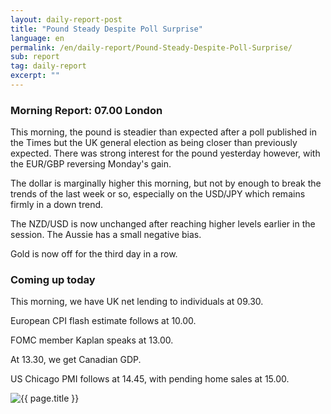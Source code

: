 ```yaml
---
layout: daily-report-post
title: "Pound Steady Despite Poll Surprise"
language: en
permalink: /en/daily-report/Pound-Steady-Despite-Poll-Surprise/
sub: report
tag: daily-report
excerpt: ""
---
```

### Morning Report: 07.00 London

This morning, the pound is steadier than expected after a poll published in the Times but the UK general election as being closer than previously expected. There was strong interest for the pound yesterday however, with the EUR/GBP reversing Monday's gain. 

The dollar is marginally higher this morning, but not by enough to break the trends of the last week or so, especially on the USD/JPY which remains firmly in a down trend. 

The NZD/USD is now unchanged after reaching higher levels earlier in the session. The Aussie has a small negative bias. 

Gold is now off for the third day in a row.

### Coming up today

This morning, we have UK net lending to individuals at 09.30. 

European CPI flash estimate follows at 10.00. 

FOMC member Kaplan speaks at 13.00. 

At 13.30, we get Canadian GDP. 

US Chicago PMI follows at 14.45, with pending home sales at 15.00. 
 

<p><img src="{{ "/assets/images/daily-report/2017-05-31_07-03-51.jpg" | relative_url }}" alt="{{ page.title }}" title="{{ page.title }}"></p>